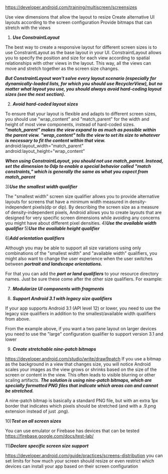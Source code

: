 https://developer.android.com/training/multiscreen/screensizes

Use view dimensions that allow the layout to resize
Create alternative UI layouts according to the screen configuration
Provide bitmaps that can stretch with the views


1) ***Use ConstraintLayout***

The best way to create a responsive layout for different screen sizes is to use ConstraintLayout 
as the base layout in your UI. ConstraintLayout allows you to specify the position and size for each view according to spatial relationships with other views in the layout. This way, all the views can move and stretch together as the screen size changes.

***But ConstraintLayout won't solve every layout scenario (especially for dynamically-loaded lists, for which you should use RecyclerView), but no matter what layout you use, you should always avoid hard-coding layout sizes (see the next section).***


2) ***Avoid hard-coded layout sizes***

To ensure that your layout is flexible and adapts to different screen sizes, you should use "wrap_content" and "match_parent" for the width and height of most view components, instead of hard-coded sizes.
***"match_parent" makes the view expand to as much as possible within the parent view.***
***"wrap_content" tells the view to set its size to whatever is necessary to fit the content within that view.***
 android:layout_width="match_parent"
 android:layout_height="wrap_content"
 
 ***When using ConstraintLayout, you should not use match_parent. Instead, set the dimension to 0dp to enable a special behavior called "match constraints," which is generally the same as what you expect from match_parent***
 
 3)***Use the smallest width qualifier***
 
 The "smallest width" screen size qualifier allows you to provide alternative layouts for screens that have a minimum width measured in density-independent pixels(dp or dip).
 By describing the screen size as a measure of density-independent pixels, Android allows you to create layouts that are designed for very specific screen dimensions while avoiding any concerns you might have about different pixel densities.
 4)***Use the available width qualifier***
 5)***Use the available height qualifier***
 
 6)***Add orientation qualifiers***
 
Although you may be able to support all size variations using only combinations of the "smallest width" and "available width" qualifiers, you might also want to change the user experience when the user switches between ***portrait and landscape orientations.***

For that you can add the ***port or land qualifiers*** to your resource directory names. Just be sure these come after the other size qualifiers. For example:
 
 7) ***Modularize UI components with fragments***
 
 8) ***Support Android 3.1 with legacy size qualifiers***
 
 If your app supports Android 3.1 (API level 12) or lower, you need to use the legacy size qualifiers in addition to the smallest/available width qualifiers from above.

From the example above, if you want a two pane layout on larger devices you need to use the "large" configuration qualifier to support version 3.1 and lower


9) ***Create stretchable nine-patch bitmaps***

https://developer.android.com/studio/write/draw9patch
If you use a bitmap as the background in a view that changes size, you will notice Android scales your images as the view grows or shrinks based on the size of the screen or content in the view. This often leads to visible blurring or other scaling artifacts. ***The solution is using nine-patch bitmaps, which are specially formatted PNG files that indicate which areas can and cannot be stretched.***

A nine-patch bitmap is basically a standard PNG file, but with an extra 1px border that indicates which pixels should be stretched (and with a .9.png extension instead of just .png).

10)***Test on all screen sizes***

You can use emulator or Firebase has devices that can be tested
https://firebase.google.com/docs/test-lab/

11)***Declare specific screen size support***

https://developer.android.com/guide/practices/screens-distribution
 you can set limits for how much your screen should resize or even restrict which devices can install your 
 app based on their screen configuration

 
